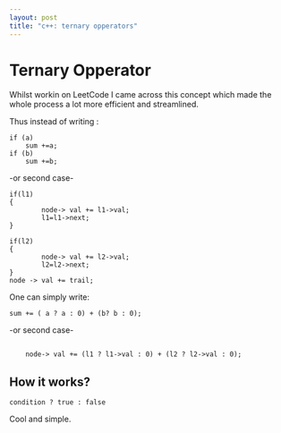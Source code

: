 ```yaml
---
layout: post
title: "c++: ternary opperators"
---
```

# Ternary Opperator
Whilst workin on LeetCode I came across this concept which made the whole process a lot more efficient and streamlined.

Thus instead of writing :
```
if (a)
    sum +=a;
if (b)
    sum +=b;
```
-or second case-
```
if(l1)
{
        node-> val += l1->val;
        l1=l1->next;
}

if(l2)
{
        node-> val += l2->val;
        l2=l2->next;
}
node -> val += trail;
```
One can simply write: 

```
sum += ( a ? a : 0) + (b? b : 0);
```
-or second case-
```

    node-> val += (l1 ? l1->val : 0) + (l2 ? l2->val : 0);
```

## How it works?
```
condition ? true : false
```

Cool and simple.
